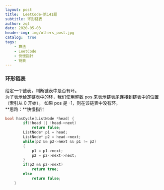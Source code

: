 ```yaml
---
layout: post
title:  LeetCode-第141题
subtitle: 环形链表
author: zql
date: 2020-05-03
header-img: img/others_post.jpg
catalog:  true
tags:
    - 算法
    - LeetCode
    - 快慢指针
    - 链表
---
```

### 环形链表  
给定一个链表，判断链表中是否有环。  
为了表示给定链表中的环，我们使用整数 pos 来表示链表尾连接到链表中的位置（索引从 0 开始）。 如果 pos 是 -1，则在该链表中没有环。  
**思路：**快慢指针  
```c++
bool hasCycle(ListNode *head) {
        if(!head || !head->next)
            return false;
        ListNode* p1 = head;
        ListNode* p2 = head->next;
        while(p2 && p2->next && p1 != p2)
        {
            p1 = p1->next;
            p2 = p2->next->next;
        }
        if(p2 && p2->next)
            return true;
        else
            return false;
    }
```
